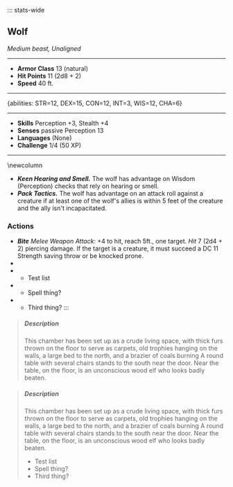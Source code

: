 ::: stats-wide
## Wolf
*Medium beast, Unaligned*
___
- **Armor Class** 13 (natural)
- **Hit Points** 11 (2d8 + 2)
- **Speed** 40 ft.
___
{abilities: STR=12, DEX=15, CON=12, INT=3, WIS=12, CHA=6}
___
- **Skills** Perception +3, Stealth +4
- **Senses** passive Perception 13
- **Languages** (None)
- **Challenge** 1/4 (50 XP)
___
\newcolumn
- ***Keen Hearing and Smell.*** The wolf has advantage on Wisdom (Perception) checks that rely on hearing or smell.
- ***Pack Tactics.*** The wolf has advantage on an attack roll against a creature if at least one of the wolf's allies is within 5 feet of the creature and the ally isn't incapacitated.
### Actions
- ***Bite*** *Melee Weapon Attack:* +4 to hit, reach 5ft., one target. *Hit* 7 (2d4 + 2) piercing damage. If the target is a creature, it must succeed a DC 11 Strength saving throw or be knocked prone.
- 
- * Test list
- * Spell thing?
- * Third thing?
:::

> ##### Description
> This chamber has been set up as a crude living space, with thick furs thrown on the floor to serve as carpets, old trophies hanging on the walls, a large bed to the north, and a brazier of coals burning A round table with several chairs stands to the south near the door. Near the table, on the floor, is an unconscious wood elf who looks badly beaten.

> ##### Description
> This chamber has been set up as a crude living space, with thick furs thrown on the floor to serve as carpets, old trophies hanging on the walls, a large bed to the north, and a brazier of coals burning A round table with several chairs stands to the south near the door. Near the table, on the floor, is an unconscious wood elf who looks badly beaten.
> 
> 
> * Test list
> * Spell thing?
> * Third thing?
